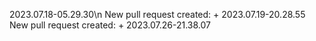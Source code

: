 2023.07.18-05.29.30\n
New pull request created: + 2023.07.19-20.28.55
New pull request created: + 2023.07.26-21.38.07
